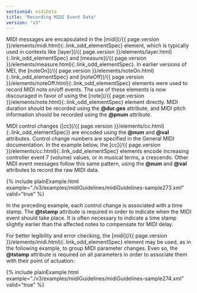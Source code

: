 ```yaml
---
sectionid: midiData
title: "Recording MIDI Event Data"
version: "v3"
---
```




MIDI messages are encapsulated in the [midi](/{{ page.version }}/elements/midi.html){:.link_odd_elementSpec} element, which is typically
used in contexts like [layer](/{{ page.version }}/elements/layer.html){:.link_odd_elementSpec} and [measure](/{{ page.version }}/elements/measure.html){:.link_odd_elementSpec}. In
earlier versions of MEI, the [noteOn](/{{ page.version }}/elements/noteOn.html){:.link_odd_elementSpec} and [noteOff](/{{ page.version }}/elements/noteOff.html){:.link_odd_elementSpec}
elements were used to record MIDI note on/off events. The use of these elements is
now
discouraged in favor of using the [note](/{{ page.version }}/elements/note.html){:.link_odd_elementSpec} element directly. MIDI duration
should be recorded using the **@dur.ges** attribute, and MIDI pitch information should
be recorded using the **@pnum** attribute.



 MIDI control changes ([cc](/{{ page.version }}/elements/cc.html){:.link_odd_elementSpec}) are encoded using the **@num** and
**@val** attributes. Control change numbers are specified in the General MIDI
documentation. In the example below, the [cc](/{{ page.version }}/elements/cc.html){:.link_odd_elementSpec} elements encode increasing
controller event 7 (volume) values, or in musical terms, a crescendo. Other MIDI event
messages follow this same pattern, using the **@num** and **@val** attributes to
record the raw MIDI data.

{% include plainExample.html example="./v3/examples/midiGuidelines/midiGuidelines-sample273.xml" valid="true" %}


In the preceding example, each control change is associated with a time stamp. The
**@tstamp** attribute is required in order to indicate when the MIDI event should take
place. It is often necessary to indicate a time stamp slightly earlier than the affected
notes
to compensate for MIDI delay.


For better legibility and error checking, the [midi](/{{ page.version }}/elements/midi.html){:.link_odd_elementSpec} element may be used,
as in the following example, to group MIDI parameter changes. Even so, the **@tstamp**
attribute is required on all parameters in order to associate them with their point
of
actuation:

{% include plainExample.html example="./v3/examples/midiGuidelines/midiGuidelines-sample274.xml" valid="true" %}

